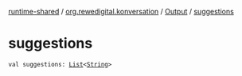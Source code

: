 [runtime-shared](../../index.md) / [org.rewedigital.konversation](../index.md) / [Output](index.md) / [suggestions](./suggestions.md)

# suggestions

`val suggestions: `[`List`](https://kotlinlang.org/api/latest/jvm/stdlib/kotlin.collections/-list/index.html)`<`[`String`](https://kotlinlang.org/api/latest/jvm/stdlib/kotlin/-string/index.html)`>`